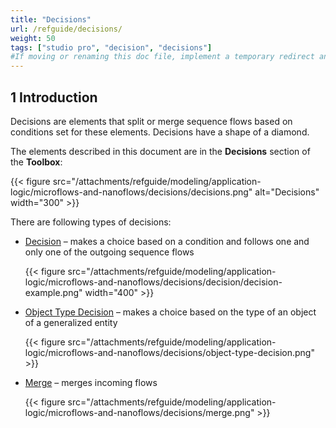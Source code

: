 ```yaml
---
title: "Decisions"
url: /refguide/decisions/
weight: 50
tags: ["studio pro", "decision", "decisions"]
#If moving or renaming this doc file, implement a temporary redirect and let the respective team know they should update the URL in the product. See Mapping to Products for more details. 
---
```


## 1 Introduction
Decisions are elements that split or merge sequence flows based on conditions set for these elements. Decisions have a shape of a diamond.

The elements described in this document are in the **Decisions** section of the **Toolbox**:

{{< figure src="/attachments/refguide/modeling/application-logic/microflows-and-nanoflows/decisions/decisions.png" alt="Decisions"   width="300"  >}}

There are following types of decisions:

* [Decision](/refguide/decision/) – makes a choice based on a condition and follows one and only one of the outgoing sequence flows

	{{< figure src="/attachments/refguide/modeling/application-logic/microflows-and-nanoflows/decisions/decision/decision-example.png"   width="400"  >}}

* [Object Type Decision](/refguide/object-type-decision/) – makes a choice based on the type of an object of a generalized entity

	{{< figure src="/attachments/refguide/modeling/application-logic/microflows-and-nanoflows/decisions/object-type-decision.png" >}}

* [Merge](/refguide/merge/) – merges incoming flows 

	{{< figure src="/attachments/refguide/modeling/application-logic/microflows-and-nanoflows/decisions/merge.png" >}}
